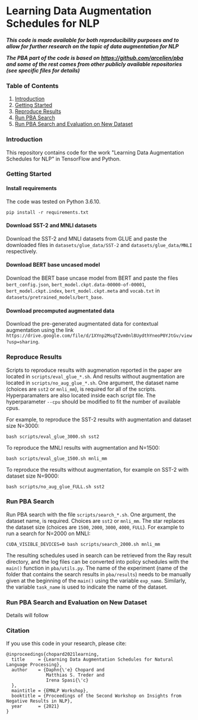 # Learning Data Augmentation Schedules for NLP

<b><i>This code is made available for both reproducibility purposes and to allow for further research on the topic of data augmentation for NLP</b></i>

<b><i>The PBA part of the code is based on https://github.com/arcelien/pba</b></i>
<b><i>and some of the rest comes from other publicly available repositories (see specific files for details)</b></i>


### Table of Contents

1. [Introduction](#introduction)
2. [Getting Started](#getting-started)
3. [Reproduce Results](#reproduce-results)
4. [Run PBA Search](#run-pba-search)
5. [Run PBA Search and Evaluation on New Dataset](#run-pba-search-eval-new-dataset)

### Introduction

This repository contains code for the work "Learning Data Augmentation Schedules for NLP" in TensorFlow and Python.

### Getting Started

####  Install requirements

The code was tested on Python 3.6.10.

```shell
pip install -r requirements.txt
```

#### Download SST-2 and MNLI datasets

Download the SST-2 and MNLI datasets from GLUE and paste the downloaded files in `datasets/glue_data/SST-2` and `datasets/glue_data/MNLI` respectively.

#### Download BERT base uncased model

Download the BERT base uncase model from BERT and paste the files `bert_config.json`, `bert_model.ckpt.data-00000-of-00001`, `bert_model.ckpt.index`, `bert_model.ckpt.meta` and `vocab.txt` in `datasets/pretrained_models/bert_base`.

#### Download precomputed augmentated data

Download the pre-generated augmentated data for contextual augmentation using the link `https://drive.google.com/file/d/1XYnp2MsqTZvm0nl8UydthYneoP0YJtGv/view?usp=sharing`. 

### Reproduce Results

Scripts to reproduce results with augmenation reported in the paper are located in `scripts/eval_glue_*.sh`. And results without augmentation are located in `scripts/no_aug_glue_*.sh`. One argument, the dataset name (choices are `sst2` or `mnli_mm`), is required for all of the scripts. Hyperparamaters are also located inside each script file. The hyperparameter `--cpu` should be modified to fit the number of available cpus.

For example, to reproduce the SST-2 results with augmentation and dataset size N=3000:

```shell
bash scripts/eval_glue_3000.sh sst2
```

To reproduce the MNLI results with augmentation and N=1500:

```shell
bash scripts/eval_glue_1500.sh mnli_mm
```

To reproduce the results without augmentation, for example on SST-2 with dataset size N=9000:

```shell
bash scripts/no_aug_glue_FULL.sh sst2
```


### Run PBA Search

Run PBA search with the file `scripts/search_*.sh`. One argument, the dataset name, is required. Choices are `sst2` or `mnli_mm`. The star replaces the dataset size (choices are `1500`, `2000`, `3000`, `4000`, `FULL`). For example to run a search for N=2000 on MNLI:


```shell
CUDA_VISIBLE_DEVICES=0 bash scripts/search_2000.sh mnli_mm
```

The resulting schedules used in search can be retrieved from the Ray result directory, and the log files can be converted into policy schedules with the `main()` function in `pba/utils.py`. The name of the experiment (name of the folder that contains the search results in `pba/results`) needs to be manually given at the beginning of the `main()` using the variable `exp_name`. Similarly, the variable `task_name` is used to indicate the name of the dataset.


### Run PBA Search and Evaluation on New Dataset

Details will follow


### Citation
If you use this code in your research, please cite:

```
@inproceedings{chopard2021learning,
  title     = {Learning Data Augmentation Schedules for Natural Language Processing},
  author    = {Daphn{\'e} Chopard and
               Matthias S. Treder and
               Irena Spasi{\'c}
  },
  maintitle = {EMNLP Workshop},
  booktitle = {Proceedings of the Second Workshop on Insights from Negative Results in NLP},
  year      = {2021}
}
```
